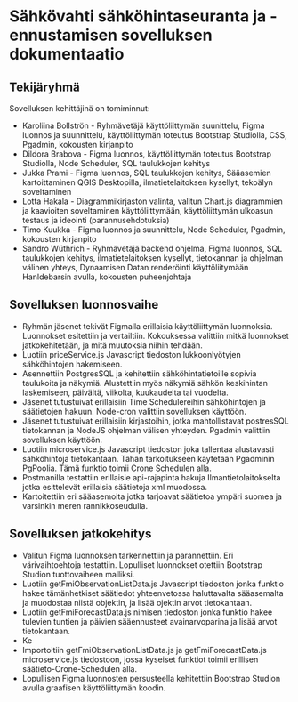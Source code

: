 # Sähkövahti sähköhintaseuranta ja -ennustamisen sovelluksen dokumentaatio

## Tekijäryhmä
Sovelluksen kehittäjinä on tomiminnut:
- Karoliina Bollströn - Ryhmävetäjä käyttöliittymän suunittelu, Figma luonnos ja suunnittelu, käyttöliittymän toteutus Bootstrap Studiolla, CSS, Pgadmin, kokousten kirjanpito
- Dildora Brabova - Figma luonnos, käyttöliittymän toteutus Bootstrap Studiolla, Node Scheduler, SQL taulukkojen kehitys
- Jukka Prami - Figma luonnos, SQL taulukkojen kehitys, Sääasemien kartoittaminen QGIS Desktopilla, ilmatietelaitoksen kysellyt, tekoälyn soveltaminen
- Lotta Hakala - Diagrammikirjaston valinta, valitun Chart.js diagrammien ja kaavioiten soveltaminen käyttöliittymään, käyttöliittymän ulkoasun testaus ja ideointi (parannusehdotuksia)
- Timo Kuukka - Figma luonnos ja suunnittelu, Node Scheduler, Pgadmin, kokousten kirjanpito
- Sandro Wüthrich - Ryhmävetäjä backend ohjelma, Figma luonnos, SQL taulukkojen kehitys, ilmatietelaitoksen kysellyt, tietokannan ja ohjelman välinen yhteys, Dynaamisen Datan renderöinti käyttöliitymään
  Hanldebarsin avulla, kokousten puheenjohtaja

## Sovelluksen luonnosvaihe
- Ryhmän jäsenet tekivät Figmalla erillaisia käyttöliittymän luonnoksia. Luonnokset esitettiin ja vertailtiin. Kokouksessa valittiin mitkä luonnokset jatkokehitetään, ja mitä muutoksia 
  niihin tehdään.
- Luotiin priceService.js Javascript tiedoston lukkoonlyötyjen sähköhintojen hakemiseen.
- Asennettiin PostgresSQL ja kehitettiin sähköhintatietoille sopivia taulukoita ja näkymiä. Alustettiin myös näkymiä sähkön keskihintan laskemiseen, päivältä, viikolta, kuukaudelta tai vuodelta.
- Jäsenet tutustuivat erillaisiin Time Schedulereihin sähköhintojen ja säätietojen hakuun. Node-cron valittiin sovelluksen käyttöön.
- Jäsenet tutustuivat erillaisiin kirjastoihin, jotka mahtollistavat postresSQL tietokannan ja NodeJS ohjelman välisen yhteyden. Pgadmin valittiin sovelluksen käyttöön.
- Luotiin microservice.js Javascript tiedoston joka tallentaa alustavasti sähköhintoja tietokantaan. Tähän tarkoitukseen käytetään Pgadminin PgPoolia. Tämä funktio toimii Crone Schedulen alla.
- Postmanilla testattiin erillaisie api-rajapinta hakuja Ilmantietolaitokselta jotka esittelevät erillaisia säätietoja xml muodossa.
- Kartoitettiin eri sääasemoita jotka tarjoavat säätietoa ympäri suomea ja varsinkin meren rannikkoseudulla.

## Sovelluksen jatkokehitys
- Valitun Figma luonnoksen tarkennettiin ja parannettiin. Eri värivaihtoehtoja testattiin. Lopulliset luonnokset otettiin Bootstrap Studion tuottovaiheen malliksi.
- Luotiin getFmiObservationListData.js Javascript tiedoston jonka funktio hakee tämänhetkiset säätiedot yhteenvetossa haluttavalta sääasemalta ja muodostaa niistä objektin, ja lisää ojektin arvot tietokantaan.
- Luotiin getFmiForecastData.js nimisen tiedoston jonka funktio hakee tulevien tuntien ja päivien sääennusteet avainarvoparina ja lisää arvot tietokantaan.
- Ke
- Importoitiin getFmiObservationListData.js ja getFmiForecastData.js microservice.js tiedostoon, jossa kyseiset funktiot toimii erillisen säätieto-Crone-Schedulen alla.
- Lopullisen Figma luonnosten persusteella kehitettiin Bootstrap Studion avulla graafisen käyttöliittymän koodin.
